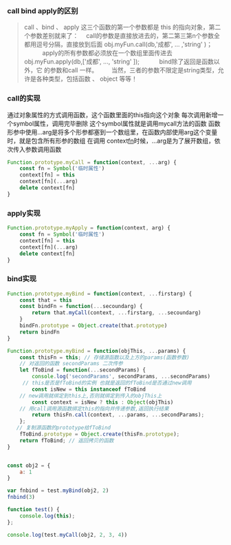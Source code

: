 
### call bind apply的区别
 > call 、bind 、 apply 这三个函数的第一个参数都是 this 的指向对象，第二个参数差别就来了：
 >　call的参数是直接放进去的，第二第三第n个参数全都用逗号分隔，直接放到后面  obj.myFun.call(db,'成都', ... ,'string' )；
 >　　　apply的所有参数都必须放在一个数组里面传进去  obj.myFun.apply(db,['成都', ..., 'string' ]);
 >　　　bind除了返回是函数以外，它 的参数和call 一样。
 　　当然，三者的参数不限定是string类型，允许是各种类型，包括函数 、 object 等等！

### call的实现
 通过对象属性的方式调用函数，这个函数里面的this指向这个对象
  每次调用新增一个symbol属性，调用完毕删除
  这个symbol属性就是调用mycall方法的函数
  函数形参中使用...arg是将多个形参都塞到一个数组里，在函数内部使用arg这个变量时，就是包含所有形参的数组
  在调用 context[fn](...arg)时候，...arg是为了展开数组，依次传入参数调用函数
```javascript
Function.prototype.myCall = function(context, ...arg) {
	const fn = Symbol('临时属性')
	context[fn] = this
	context[fn](...arg)
	delete context[fn]
}
```

### apply实现
```javascript
Function.prototype.myApply = function(context, arg) {
	const fn = Symbol('临时属性')
	context[fn] = this
	context[fn](...arg)
	delete context[fn]
}
```

### bind实现
```javascript
Function.prototype.myBind = function(context, ...firstarg) {
	const that = this
	const bindFn = function(...secoundarg) {
		return that.myCall(context, ...firstarg, ...secoundarg)
	}
	bindFn.prototype = Object.create(that.prototype)
	return bindFn
}

Function.prototype.myBind = function(objThis, ...params) {
	const thisFn = this; // 存储源函数以及上方的params(函数参数)
	// 对返回的函数 secondParams 二次传参
	let fToBind = function(...secondParams) {
		console.log('secondParams', secondParams, ...secondParams)
     // this是否是fToBind的实例 也就是返回的fToBind是否通过new调用
		const isNew = this instanceof fToBind
    // new调用就绑定到this上,否则就绑定到传入的objThis上
		const context = isNew ? this : Object(objThis) 
    // 用call调用源函数绑定this的指向并传递参数,返回执行结果
		return thisFn.call(context, ...params, ...secondParams); 
	};
   // 复制源函数的prototype给fToBind
	fToBind.prototype = Object.create(thisFn.prototype);
	return fToBind; // 返回拷贝的函数
}


const obj2 = {
	a: 1
}

var fnbind = test.myBind(obj2, 2)
fnbind(3)

function test() {
	console.log(this);
};

console.log(test.myCall(obj2, 2, 3, 4))
```